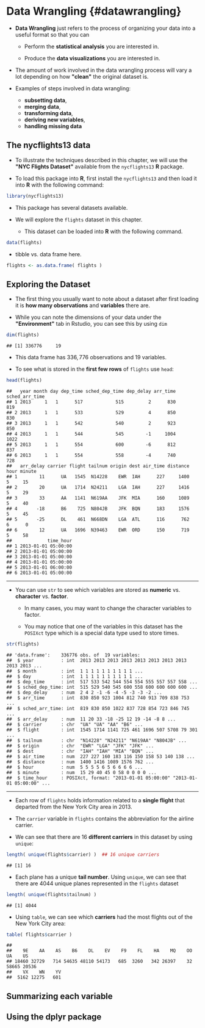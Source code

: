 # Data Wrangling {#datawrangling}

* **Data Wrangling** just refers to 
the process of organizing your data into a useful format so 
that you can 
    + Perform the **statistical analysis** you are interested in.
    
    + Produce the **data visualizations** you are interested in.

* The amount of work involved in the data wrangling process will
vary a lot depending on how **"clean"** the original dataset is. 

* Examples of steps involved in data wrangling:
    + **subsetting data**,
    + **merging data**, 
    + **transforming data**, 
    + **deriving new variables**,
    + **handling missing data**

## The nycflights13 data

* To illustrate the techniques described in this chapter, we will use the **"NYC Flights Dataset"** available from the `nycflights13` **R** package.

* To load this package into **R**, first install the `nycflights13` and 
then load it into **R** with the following command:

``` r
library(nycflights13)
```

* This package has several datasets available.

* We will explore the `flights` dataset in this chapter. 
    + This dataset can be loaded into **R** with the following command.

``` r
data(flights)
```

* tibble vs. data frame here.

``` r
flights <- as.data.frame( flights )
```

## Exploring the Dataset

* The first thing you usually want to note about a dataset after first loading it is **how many observations** and **variables** there are.

* While you can note the dimensions of your data under the **"Environment"** tab in Rstudio, you can see this by using `dim`

``` r
dim(flights)
```

```
## [1] 336776     19
```

* This data frame has $336,776$ observations and $19$ variables.

* To see what is stored in the **first few rows** of `flights` use `head`:

``` r
head(flights)
```

```
##   year month day dep_time sched_dep_time dep_delay arr_time sched_arr_time
## 1 2013     1   1      517            515         2      830            819
## 2 2013     1   1      533            529         4      850            830
## 3 2013     1   1      542            540         2      923            850
## 4 2013     1   1      544            545        -1     1004           1022
## 5 2013     1   1      554            600        -6      812            837
## 6 2013     1   1      554            558        -4      740            728
##   arr_delay carrier flight tailnum origin dest air_time distance hour minute
## 1        11      UA   1545  N14228    EWR  IAH      227     1400    5     15
## 2        20      UA   1714  N24211    LGA  IAH      227     1416    5     29
## 3        33      AA   1141  N619AA    JFK  MIA      160     1089    5     40
## 4       -18      B6    725  N804JB    JFK  BQN      183     1576    5     45
## 5       -25      DL    461  N668DN    LGA  ATL      116      762    6      0
## 6        12      UA   1696  N39463    EWR  ORD      150      719    5     58
##             time_hour
## 1 2013-01-01 05:00:00
## 2 2013-01-01 05:00:00
## 3 2013-01-01 05:00:00
## 4 2013-01-01 05:00:00
## 5 2013-01-01 06:00:00
## 6 2013-01-01 05:00:00
```

---

* You can use `str` to see which variables are stored as **numeric** vs. **character** vs. **factor**.
    + In many cases, you may want to change the character variables to factor.
    
    + You may notice that one of the variables in this dataset has the `POSIXct` type which is a special data type used to store times.


``` r
str(flights)
```

```
## 'data.frame':	336776 obs. of  19 variables:
##  $ year          : int  2013 2013 2013 2013 2013 2013 2013 2013 2013 2013 ...
##  $ month         : int  1 1 1 1 1 1 1 1 1 1 ...
##  $ day           : int  1 1 1 1 1 1 1 1 1 1 ...
##  $ dep_time      : int  517 533 542 544 554 554 555 557 557 558 ...
##  $ sched_dep_time: int  515 529 540 545 600 558 600 600 600 600 ...
##  $ dep_delay     : num  2 4 2 -1 -6 -4 -5 -3 -3 -2 ...
##  $ arr_time      : int  830 850 923 1004 812 740 913 709 838 753 ...
##  $ sched_arr_time: int  819 830 850 1022 837 728 854 723 846 745 ...
##  $ arr_delay     : num  11 20 33 -18 -25 12 19 -14 -8 8 ...
##  $ carrier       : chr  "UA" "UA" "AA" "B6" ...
##  $ flight        : int  1545 1714 1141 725 461 1696 507 5708 79 301 ...
##  $ tailnum       : chr  "N14228" "N24211" "N619AA" "N804JB" ...
##  $ origin        : chr  "EWR" "LGA" "JFK" "JFK" ...
##  $ dest          : chr  "IAH" "IAH" "MIA" "BQN" ...
##  $ air_time      : num  227 227 160 183 116 150 158 53 140 138 ...
##  $ distance      : num  1400 1416 1089 1576 762 ...
##  $ hour          : num  5 5 5 5 6 5 6 6 6 6 ...
##  $ minute        : num  15 29 40 45 0 58 0 0 0 0 ...
##  $ time_hour     : POSIXct, format: "2013-01-01 05:00:00" "2013-01-01 05:00:00" ...
```

---

* Each row of `flights` holds information related to a **single flight** that departed from the New York City area in 2013.

* The `carrier` variable in `flights` contains the abbreviation for the airline carrier. 

* We can see that there are 16 **different carriers** in this dataset by using `unique`:

``` r
length( unique(flights$carrier) )  ## 16 unique carriers
```

```
## [1] 16
```

* Each plane has a unique **tail number**. Using `unique`, we can see that 
there are $4044$ unique planes represented in the `flights` dataset

``` r
length( unique(flights$tailnum) )
```

```
## [1] 4044
```

* Using `table`, we can see which **carriers** had the most flights out of the New York City area:

``` r
table( flights$carrier )
```

```
## 
##    9E    AA    AS    B6    DL    EV    F9    FL    HA    MQ    OO    UA    US 
## 18460 32729   714 54635 48110 54173   685  3260   342 26397    32 58665 20536 
##    VX    WN    YV 
##  5162 12275   601
```

## Summarizing each variable



## Using the dplyr package

